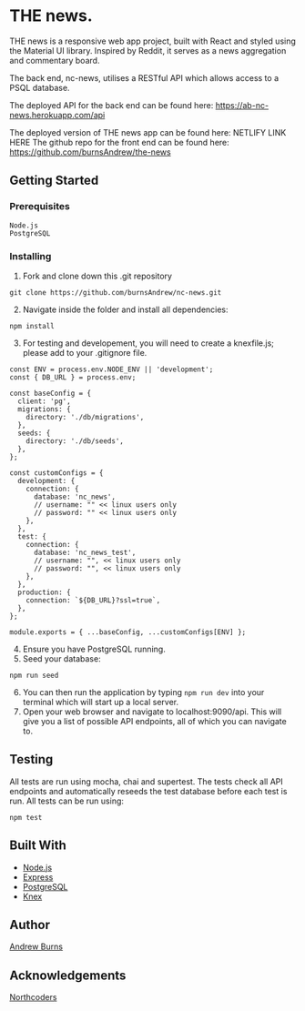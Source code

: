 # THE news.

THE news is a responsive web app project, built with React and styled using the Material UI library. Inspired by Reddit, it serves as a news aggregation and commentary board.

The back end, nc-news, utilises a RESTful API which allows access to a PSQL database.

The deployed API for the back end can be found here: https://ab-nc-news.herokuapp.com/api

The deployed version of THE news app can be found here: NETLIFY LINK HERE
The github repo for the front end can be found here: https://github.com/burnsAndrew/the-news

## Getting Started

### Prerequisites

```
Node.js
PostgreSQL
```

### Installing

1. Fork and clone down this .git repository

```
git clone https://github.com/burnsAndrew/nc-news.git
```

2. Navigate inside the folder and install all dependencies:

```
npm install
```

3. For testing and developement, you will need to create a knexfile.js; please add to your .gitignore file.

```
const ENV = process.env.NODE_ENV || 'development';
const { DB_URL } = process.env;

const baseConfig = {
  client: 'pg',
  migrations: {
    directory: './db/migrations',
  },
  seeds: {
    directory: './db/seeds',
  },
};

const customConfigs = {
  development: {
    connection: {
      database: 'nc_news',
      // username: "" << linux users only
      // password: "" << linux users only
    },
  },
  test: {
    connection: {
      database: 'nc_news_test',
      // username: "", << linux users only
      // password: "", << linux users only
    },
  },
  production: {
    connection: `${DB_URL}?ssl=true`,
  },
};

module.exports = { ...baseConfig, ...customConfigs[ENV] };
```

4. Ensure you have PostgreSQL running.
5. Seed your database:

```
npm run seed
```

6. You can then run the application by typing `npm run dev` into your terminal which will start up a local server.
7. Open your web browser and navigate to localhost:9090/api. This will give you a list of possible API endpoints, all of which you can navigate to.

## Testing

All tests are run using mocha, chai and supertest. The tests check all API endpoints and automatically reseeds the test database before each test is run. All tests can be run using:

```
npm test
```

## Built With

- [Node.js](https://nodejs.org/en/)
- [Express](https://expressjs.com/)
- [PostgreSQL](https://www.postgresql.org/)
- [Knex](https://knexjs.org/)

## Author

[Andrew Burns](https://github.com/burnsAndrew)

## Acknowledgements

[Northcoders](https://northcoders.com/)

